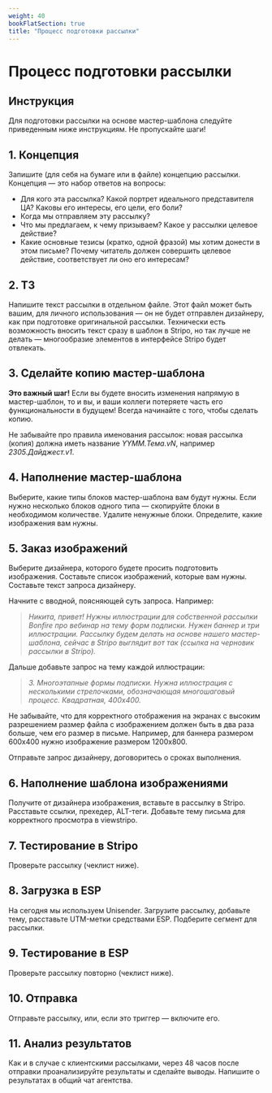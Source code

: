 ```yaml
---
weight: 40
bookFlatSection: true
title: "Процесс подготовки рассылки"
---
```

# Процесс подготовки рассылки

## Инструкция

Для подготовки рассылки на основе мастер-шаблона следуйте приведенным ниже инструкциям. Не пропускайте шаги!

## 1. Концепция 

Запишите (для себя на бумаге или в файле) концепцию рассылки. Концепция &#x2014; это набор ответов на вопросы:

- Для кого эта рассылка? Какой портрет идеального представителя ЦА? Каковы его интересы, его цели, его боли?
- Когда мы отправляем эту рассылку?
- Что мы предлагаем, к чему призываем? Какое у рассылки целевое действие? 
- Какие основные тезисы (кратко, одной фразой) мы хотим донести в этом письме? Почему читатель должен совершить целевое действие, соответствует ли оно его интересам?

## 2. ТЗ 


Напишите текст рассылки в отдельном файле. Этот файл может быть вашим, для личного использования &#x2014; он не будет отправлен дизайнеру, как при подготовке оригинальной рассылки. Технически есть возможность вносить текст сразу в шаблон в Stripo, но так лучше не делать &#x2014; многообразие элементов в интерфейсе Stripo будет отвлекать. 

## 3. Сделайте копию мастер-шаблона

**Это важный шаг!** Если вы будете вносить изменения напрямую в мастер-шаблон, то и вы, и ваши коллеги потеряете часть его функциональности в будущем! Всегда начинайте с того, чтобы сделать копию. 

Не забывайте про правила именования рассылок: новая рассылка (копия) должна иметь название *YYMM.Тема.vN*, например *2305.Дайджест.v1*.

## 4. Наполнение мастер-шаблона

Выберите, какие типы блоков мастер-шаблона вам будут нужны. Если нужно несколько блоков одного типа &#x2014; скопируйте блоки в необходимом количестве. Удалите ненужные блоки. Определите, какие изображения вам нужны.

## 5. Заказ изображений

Выберите дизайнера, которого будете просить подготовить изображения. Составьте список изображений, которые вам нужны. Составьте текст запроса дизайнеру. 

Начните с вводной, поясняющей суть запроса. Например: 

> *Никита, привет! Нужны иллюстрации для собственной рассылки Bonfire про вебинар на тему форм подписки. Нужен баннер и три иллюстрации. Рассылку будем делать на основе нашего мастер-шаблона, сейчас в Stripo выглядит вот так (ссылка на черновик рассылки в Stripo).*

Дальше добавьте запрос на тему каждой иллюстрации:

> *3. Многоэтапные формы подписки. Нужна иллюстрация с несколькими стрелочками, обозначающая многошаговый процесс. Квадратная, 400х400.*

Не забывайте, что для корректного отображения на экранах с высоким разрешением размер файла с изображением должен быть в два раза больше, чем его размер в письме. Например, для баннера размером 600х400 нужно изображение размером 1200х800.

Отправьте запрос дизайнеру, договоритесь о сроках выполнения. 

## 6. Наполнение шаблона изображениями

Получите от дизайнера изображения, вставьте в рассылку в Stripo. Расставьте ссылки, прехедер, ALT-теги. Добавьте тему письма для корректного просмотра в viewstripo. 

## 7. Тестирование в Stripo

Проверьте рассылку (чеклист ниже).


## 8. Загрузка в ESP

На сегодня мы используем Unisender. Загрузите рассылку, добавьте тему, расставьте UTM-метки средствами ESP. Подберите сегмент для рассылки.

## 9. Тестирование в ESP

Проверьте рассылку повторно (чеклист ниже).


## 10. Отправка

Отправьте рассылку, или, если это триггер &#x2014; включите его. 

## 11. Анализ результатов

Как и в случае с клиентскими рассылками, через 48 часов после отправки проанализируйте результаты и сделайте выводы. Напишите о результатах в общий чат агентства. 